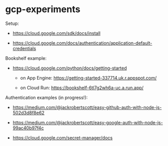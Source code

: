 # gcp-experiments

Setup:

* https://cloud.google.com/sdk/docs/install

* https://cloud.google.com/docs/authentication/application-default-credentials

Bookshelf example:

* https://cloud.google.com/python/docs/getting-started

  * on App Engine: https://getting-started-337714.uk.r.appspot.com/
  
  * on Cloud Run: https://bookshelf-6tl7g2wh6a-uc.a.run.app/

Authentication examples (in progress!):

* https://medium.com/@jackrobertscott/easy-github-auth-with-node-js-502d3d8f8e62

* https://medium.com/@jackrobertscott/easy-google-auth-with-node-js-99ac40b97f4c

* https://cloud.google.com/secret-manager/docs
